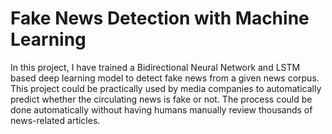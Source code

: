 # Fake News Detection with Machine Learning

In this project, I have trained a Bidirectional Neural Network and LSTM based deep learning model to detect fake news from a given news corpus. This project could be practically used by media companies to automatically predict whether the circulating news is fake or not. The process could be done automatically without having humans manually review thousands of news-related articles.